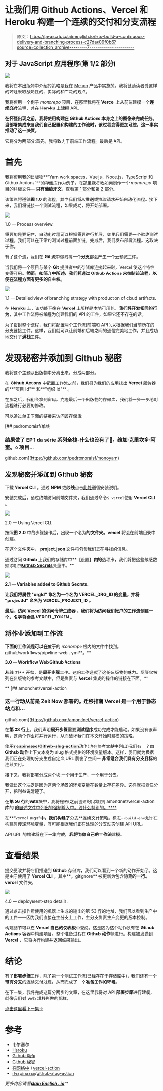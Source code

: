 # 让我们用 Github Actions、Vercel 和 Heroku 构建一个连续的交付和分支流程

> 原文：<https://javascript.plainenglish.io/lets-build-a-continuous-delivery-and-branching-process-c27dae09f0b6?source=collection_archive---------7----------------------->

## 对于 JavaScript 应用程序(第 1/2 部分)

![](img/f771c9615a70466bfb77d7a419196386.png)

我将在本出版物中介绍的策略是我在 [Menon](https://mymenon.com.br) 产品中实施的。我将鼓励读者对这样的环境采取战略性的、实际的和广泛的观点。

我将使用一个例子 *monorepo* 项目，在那里我将在 **Vercel** 上从前端建模一个**连续交付**流程，并在 **Heroku** 上建模 API。

**在怀疑出现之前，我将使用构建在 Github Actions 本身之上的图像来完成任务。当部署集成来自我们自己配置和构建的工作流时，该过程变得更加可控，这一事实推动了这一决策。**

它将分为两部分:首先，我将致力于前端工作流程。最后是 API。

# 首先

我将使用我的出版物**“Yarn work spaces，Vue.js，Node.js，TypeScript 和 Github Actions”**的存储库作为例子，在那里我将教如何制作一个 *monorepo* 项目的样板文件— **只有葡萄牙文**，查看[第 1 部分](https://pedromoraisf.medium.com/monorepo-com-yarn-workspaces-vue-js-node-js-typescript-github-actions-ep-1-3b9a4b5653c1)和[第 2 部分](https://pedromoraisf.medium.com/monorepo-com-yarn-workspaces-vue-js-node-js-typescript-github-actions-parte-2-97b13fde66ff)。

该策略将遵循**图 1.0** 的流程，其中我们将从推送或拉取请求开始自动化流程。接下来，我们将链接一个测试流程，如果成功，将开始部署。

![](img/2e10c3ce3f5d4b9c7954f2a3efa56260.png)

1.0 — Process overview.

重要的是要记住，自动化过程可以根据需要进行扩展。如果我们需要一个验收测试过程，我们可以在正常的测试过程前面加链。完成后，我们发布部署流程。这取决于你。

有了这个流，我们在 **Git 流**中做的每一个**分支**都会产生一个云预览工件。

当我们将一个项目与某个 **Git** 提供者中的存储库连接起来时，Vercel 使这个特性变得可用。**然而，如简介中所述，我们将通过 Github Actions 来控制该流程，以便在流程方面有更多的自主权。**

![](img/261936fe11ac26e8a048b58dfcffad20.png)

1.1 — Detailed view of branching strategy with production of cloud artifacts.

在 **Heroku** 上，该功能不像在 **Vercel** 上那样是本地可用的。**我们将开发相同的行为**，其中工作流将被编程为创建我们的 API 的工件，如果它还不存在的话。

为了密封整个流程，我们将配置两个工作流(前端和 API ),以根据我们当前所在的分支链接工件。这样，我们就可以让前端和后端之间的通信完美地工作，并且成功地交付了**满栈**工件。

# 发现秘密并添加到 Github 秘密

我将这个主题从出版物中分离出来，分成两部分。

在 **Github Actions** 中配置工作流之前，我们将为我们的应用找出 **Vercel** 服务器的**"项目 Id"** 和**"组织 Id"** 。

在那之后，我们会拿到密码。克隆最后一个出版物的存储库，我们将一步一步地对流程进行必要的修改。

可以通过单击下面的链接来访问该存储库:

[](https://github.com/pedromoraisf/monoyarn) [## pedromoraisf/单线

### 结果做了 EP 1 da série 系列全栈-什么也没有了💫。维加·克里坎多·阿奎。o 项目…

github.com](https://github.com/pedromoraisf/monoyarn) 

## 发现秘密并添加到 Github 秘密

下载 **Vercel CLI** 。通过 **NPM** 或**纱线**点击[此处](https://vercel.com/cli)遵循安装说明。

安装完成后，通过终端访问前端文件夹，我们通过命令`$ vercel`使用 **Vercel CLI** 。

![](img/c62f71c5f7090b4a2547d9faec759e6c.png)

2.0 — Using Vercel CLI.

按照**图 2.0** 中的步骤操作后，出现一个名为**的文件夹。vercel** 将会在前端目录中创建。

在这个文件夹中， **project.json** 文件将包含我们正在寻找的信息。

通过访问 **Github** 上我们的存储库中**【设置】**内的**选项卡，我们将把这些敏感数据添加到[**Github Secrets**](https://docs.github.com/pt/actions/reference/encrypted-secrets)变量中。**

**![](img/bf1392c5a8984f9c947ceb9c71a817c1.png)**

**2.1 — Variables added to Github Secrets.**

**让我们将属性 **"orgId"** 命名为一个名为 **VERCEL_ORG_ID** 的变量，并将 **"projectId"** 命名为 **VERCEL_PROJECT_ID** 。**

**最后，访问 [**Vercel 的访问令牌生成器**](https://vercel.com/account/tokens) ，我们将为访问我们帐户的工作流创建一个。名字将会是 **VERCEL_TOKEN** 。**

## **将作业添加到工作流**

**下面的工作流程可以在位于**的 *monorepo* 根内的文件中找到。github/workflows/pipeline-web . yml**。**

**3.0 — Workflow Web Github Actions.**

**从**线 31** 开始，是**展开步骤**工作。这份工作造就了这份出版物的魅力。尽管它被列在出版物的参考文献中，但是负责与 **Vercel** 集成的操作的链接在下面。**

**[](https://github.com/amondnet/vercel-action) [## amondnet/vercel-action

### 这一行动从前是 Zeit Now 部署的。迁移指南 Vercel 是一个用于静态站点和…

github.com](https://github.com/amondnet/vercel-action) 

在**第 33 行**上，我们声明**展开步骤**需要**测试程序**成功完成才能启动。如果没有该声明，这两个作业将并行运行，从而破坏我们在本文开始时建模的策略。

使用[**rlespinasse/Github-slug-action**](https://github.com/rlespinasse/github-slug-action)动作(也在参考文献中列出)我们有一个由 **Github 动作**上下文本身为 slug 格式提供的环境变量版本。这样，我们就为根据我们正在处理的分支生成自定义 URL 腾出了空间— **非常适合我们具有分支目标**的连续交付。

接下来，我将部署分成两个块:一个用于生产，一个用于分支。

我做出这个决定是因为这两个场景的环境变量在数量上存在差异。这样就把责任分开，把利益说清楚了。

在**第 56 行**的**with**块中，我将秘密(之前创建的)添加到 amondnet/vercel-action**库**的 [**的**自述文件中列出的强制输入中。没什么特别的。****](https://github.com/amondnet/vercel-action)

在**“vercel-args”**中，我们构建了**分支**连续交付策略。标志`--build-env`允许在构建时传递环境变量，有可能根据我们正在处理的分支动态创建 API URL。

API URL 的构建将在下一集完成，**我将为你自己的工作流**建模。

# 查看结果

提交更改并将它们推送到 **Github** 存储库，我们可以看到一个新的动作开始了。这是由于使用了 **Vercel CLI** ，其中**。gitignore** 被更新为包含隐藏**的一行。vercel** 文件夹。

![](img/b24f173b30ab878fcfcfbfde98186e68.png)

4.0 — deployment-step details.

通过点击操作所使用的机器上生成的输出的第 53 行的地址，我们可以看到生产中的工件——因为我们直接在主分支上工作，主分支负责生产变更的版本控制。

构建细节可以在 **Vercel 自己的仪表板**中查阅。这是因为这个动作没有在 **Github Actions** 容器中构建项目。整个准备过程在 **Github 动作**侧进行。构建被发送到 **Vercel** ，它将执行构建并返回结果输出。

# 结论

有了**部署步骤**工作，除了第一个测试工作流(已经存在于存储库中)，我们还有一个**带有分支**的连续交付过程，从而完成了一个**准备工作的环境**。

在下一集，我将完成这篇分两步的文章，在这里我将对 API **部署步骤**进行建模，就像我们对 web 堆栈所做的那样。

[点击这里看下一集→](/lets-build-a-continuous-delivery-and-branching-process-with-github-actions-vercel-and-heroku-a7d9a803f4e2)

# 参考

*   韦尔塞尔
*   [Heroku](https://heroku.com)
*   [Github 动作](https://github.com/features/actions)
*   [Github 秘密](https://docs.github.com/pt/actions/reference/encrypted-secrets)
*   [在网络中](https://github.com/amondnet) / [vercel-action](https://github.com/amondnet/vercel-action)
*   [rlespinasse](https://github.com/rlespinasse)/[github-slug-action](https://github.com/rlespinasse/github-slug-action)

*更多内容请看*[***plain English . io***](http://plainenglish.io)**